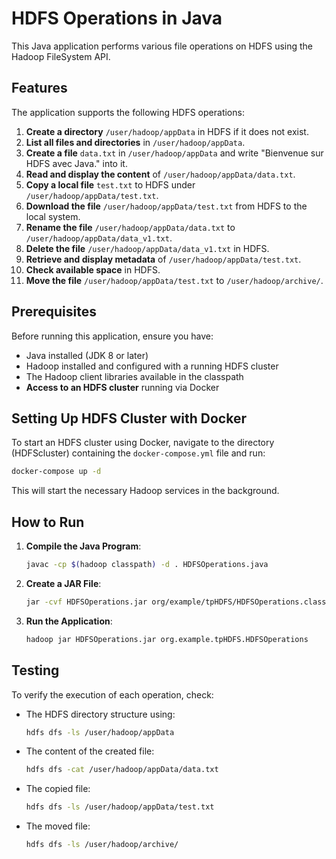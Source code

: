 # HDFS Operations in Java

This Java application performs various file operations on HDFS using the Hadoop FileSystem API.

## Features

The application supports the following HDFS operations:

1. **Create a directory** `/user/hadoop/appData` in HDFS if it does not exist.
2. **List all files and directories** in `/user/hadoop/appData`.
3. **Create a file** `data.txt` in `/user/hadoop/appData` and write "Bienvenue sur HDFS avec Java." into it.
4. **Read and display the content** of `/user/hadoop/appData/data.txt`.
5. **Copy a local file** `test.txt` to HDFS under `/user/hadoop/appData/test.txt`.
6. **Download the file** `/user/hadoop/appData/test.txt` from HDFS to the local system.
7. **Rename the file** `/user/hadoop/appData/data.txt` to `/user/hadoop/appData/data_v1.txt`.
8. **Delete the file** `/user/hadoop/appData/data_v1.txt` in HDFS.
9. **Retrieve and display metadata** of `/user/hadoop/appData/test.txt`.
10. **Check available space** in HDFS.
11. **Move the file** `/user/hadoop/appData/test.txt` to `/user/hadoop/archive/`.

## Prerequisites

Before running this application, ensure you have:

- Java installed (JDK 8 or later)
- Hadoop installed and configured with a running HDFS cluster
- The Hadoop client libraries available in the classpath
- **Access to an HDFS cluster** running via Docker

## Setting Up HDFS Cluster with Docker

To start an HDFS cluster using Docker, navigate to the directory (HDFScluster) containing the `docker-compose.yml` file and run:

```sh
docker-compose up -d
```

This will start the necessary Hadoop services in the background.

## How to Run

1. **Compile the Java Program**:

   ```sh
   javac -cp $(hadoop classpath) -d . HDFSOperations.java
   ```

2. **Create a JAR File**:

   ```sh
   jar -cvf HDFSOperations.jar org/example/tpHDFS/HDFSOperations.class
   ```

3. **Run the Application**:
   ```sh
   hadoop jar HDFSOperations.jar org.example.tpHDFS.HDFSOperations
   ```

## Testing

To verify the execution of each operation, check:

- The HDFS directory structure using:
  ```sh
  hdfs dfs -ls /user/hadoop/appData
  ```
- The content of the created file:
  ```sh
  hdfs dfs -cat /user/hadoop/appData/data.txt
  ```
- The copied file:
  ```sh
  hdfs dfs -ls /user/hadoop/appData/test.txt
  ```
- The moved file:
  ```sh
  hdfs dfs -ls /user/hadoop/archive/
  ```
